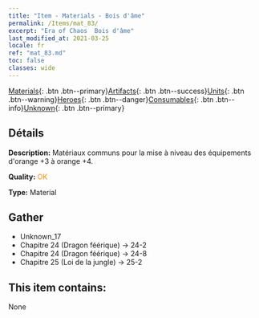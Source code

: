 ```yaml
---
title: "Item - Materials - Bois d'âme"
permalink: /Items/mat_83/
excerpt: "Era of Chaos  Bois d'âme"
last_modified_at: 2021-03-25
locale: fr
ref: "mat_83.md"
toc: false
classes: wide
---
```

 [Materials](/fr/Items/){: .btn .btn--primary}[Artifacts](/fr/Items/Artifacts/){: .btn .btn--success}[Units](/fr/Items/Units/){: .btn .btn--warning}[Heroes](/fr/Items/Heroes/){: .btn .btn--danger}[Consumables](/fr/Items/Consumables/){: .btn .btn--info}[Unknown](/fr/Items/Unknown/){: .btn .btn--primary}

## Détails
 **Description:** Matériaux communs pour la mise à niveau des équipements d'orange +3 à orange +4.

 **Quality:** <span style="color: #FF8C00">OK</span>

 **Type:** Material

## Gather

*    Unknown_17 
*    Chapitre 24 (Dragon féérique) -> 24-2 
*    Chapitre 24 (Dragon féérique) -> 24-8 
*    Chapitre 25 (Loi de la jungle) -> 25-2 

## This item contains:

  None

